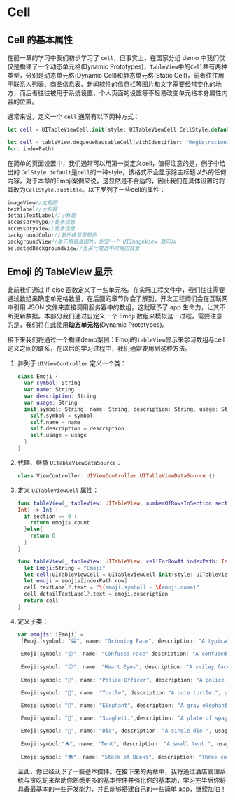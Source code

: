 # Cell

## Cell 的基本属性

在前一章的学习中我们初步学习了 `cell`，但事实上，在国家分组 demo 中我们仅仅是构建了一个动态单元格(Dynamic Prototypes)，`TableView`中的`Cell`共有两种类型，分别是动态单元格(Dynamic Cell)和静态单元格(Static Cell)，前者往往用于联系人列表、商品信息表、新闻软件的信息栏等图片和文字需要经常变化的地方，而后者往往被用于系统设置、个人页面的设置等不轻易改变单元格本身属性内容的位置。

通常来说，定义一个 `cell` 通常有以下两种方式：

```swift
let cell = UITableViewCell.init(style: UITableViewCell.CellStyle.default, re useIdentifier: nil)

let cell = tableView.dequeueReusableCell(withIdentifier: "RegistrationCell",
for: indexPath)
```

在简单的页面设置中，我们通常可以用第一类定义cell，值得注意的是，例子中给出的 `CelStyle.default`是`cell`的一种style，该格式不会显示除主标题以外的任何内容，对于本章的Emoji案例来说，这显然是不合适的，因此我们在具体设置时将其改为`CellStyle.subtitle`。以下罗列了一些cell的属性：

```swift
imageView//主视图 
textlabel//大标题 
detailTextLabel//小标题
accessoryType//更多信息 
accessoryView//更多信息
backgroundColor//单元格背景颜色 
backgroundView//单元格背景图片，制定一个 UIImageView 就可以 
selectedBackgroundView//当某行被选中时候的背景
```



## Emoji 的 TableView 显示

此前我们通过 if-else 函数定义了一些单元格。在实际工程文件中，我们往往需要通过数组来确定单元格数量，在后面的章节你会了解到，开发工程师们会在互联网中引用 JSON 文件来直接调用服务器中的数组，这就赋予了 app 生命力，让其不断更新数据。本部分我们通过自定义一个 Emoji 数组来模拟这一过程，需要注意的是，我们将在此使用**动态单元格**(Dynamic Prototypes)。

接下来我们将通过一个构建demo案例：Emoji的`tableView`显示来学习数组与cell定义之间的联系，在以后的学习过程中，我们通常要用到这种方法。

1. 并列于 `UIViewController` 定义一个类：

   ```swift
   class Emoji {
     var symbol: String
     var name: String
     var description: String 
     var usage: String
     init(symbol: String, name: String, description: String, usage: String) {
       self.symbol = symbol 
       self.name = name 
       self.description = description 
       self.usage = usage
     } 
   }
   ```

2. 代理、继承 `UITableViewDataSource`：

   ```swift
   class ViewController: UIViewController,UITableViewDataSource {}
   ```

3. 定义 `UITableViewCell` 属性：

   ```swift
   func tableView(_ tableView: UITableView, numberOfRowsInSection section:
   Int) -> Int {
     if section == 0 {
       return emojis.count 
     }else{
       return 0 
     }
   }
   
   func tableView(_ tableView: UITableView, cellForRowAt indexPath: IndexPath) -> UITableViewCell {
     let Emoji:String = "Emoji"
     let cell:UITableViewCell = UITableViewCell.init(style: UITableViewCell.CellStyle.subtitle, reuseIdentifier: Emoji)
     let emoji = emojis[indexPath.row]
     cell.textLabel?.text = "\(emoji.symbol) - \(emoji.name)"
     cell.detailTextLabel?.text = emoji.description
     return cell
   }
   ```

4. 定义子类：

   ```swift
   var emojis: [Emoji] = 
    [Emoji(symbol: "😀", name: "Grinning Face", description: "A typical smiley face.", usage: "happiness"), 
    
    Emoji(symbol: "😕", name: "Confused Face",description: "A confused, puzzled face.", usage: "unsure what to think; displeasure"),
    
    Emoji(symbol: "😍", name: "Heart Eyes", description: "A smiley face with hearts for eyes.", usage: "love of something; attractive"),
    
    Emoji(symbol: "👮", name: "Police Officer", description: "A police officer wearing a blue cap with a gold badge.", usage: "person of authority"),
   
    Emoji(symbol: "🐢", name: "Turtle", description:"A cute turtle.", usage: "Something slow"),
   
    Emoji(symbol: "🐘", name: "Elephant", description: "A gray elephant.", usage: "good memory"),
   
    Emoji(symbol: "🍝", name: "Spaghetti",description: "A plate of spaghetti.", usage: "spaghetti"), 
    
    Emoji(symbol: "🎲", name: "Die", description: "A single die.", usage:"taking a risk, chance; game"),
     
    Emoji(symbol:"⛺", name: "Tent", description: "A small tent.", usage: "camping"),
     
    Emoji(symbol: "📚", name: "Stack of Books", description: "Three colored books stacked on each other.", usage: "homework, studying")]
   
   ```

   

   至此，你已经认识了一些基本控件。在接下来的两章中，我将通过酒店管理系统与贪吃蛇来帮助你熟悉更多的基本控件并强化你的基本功，学习完毕后你将具备最基本的一些开发能力，并且能够搭建自己的一些简单 app，继续加油！

